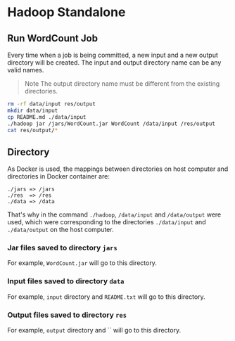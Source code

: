 # Hadoop Standalone

## Run WordCount Job
Every time when a job is being committed, a new input and a new output directory will be created.
The input and output directory name can be any valid names.
>Note
The output directory name must be different from the existing directories.

```bash
rm -rf data/input res/output
mkdir data/input
cp README.md ./data/input
./hadoop jar /jars/WordCount.jar WordCount /data/input /res/output
cat res/output/*
```

## Directory
As Docker is used, the mappings between directories on host computer and directories in Docker container are:
```
./jars => /jars
./res  => /res
./data => /data
```
That's why in the command `./hadoop`, `/data/input` and `/data/output` were used, which were corresponding to the directories `./data/input` and `./data/output` on the host computer.

### Jar files saved to directory `jars`

For example, `WordCount.jar` will go to this directory.

### Input files saved to directory `data`

For example, `input` directory and `README.txt` will go to this directory.

### Output files saved to directory  `res`

For example, `output` directory and `` will go to this directory.